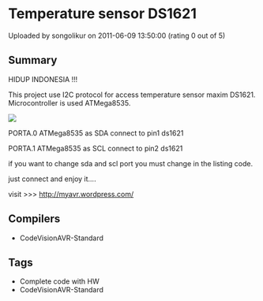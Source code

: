 # Temperature sensor DS1621

Uploaded by songolikur on 2011-06-09 13:50:00 (rating 0 out of 5)

## Summary

HIDUP INDONESIA !!!


This project use I2C protocol for access temperature sensor maxim DS1621. Microcontroller is used ATMega8535.


![](http://www.efx-tek.com/files/ds1621.png)


PORTA.0 ATMega8535 as SDA connect to pin1 ds1621  

PORTA.1 ATMega8535 as SCL connect to pin2 ds1621


if you want to change sda and scl port you must change in the listing code.


just connect and enjoy it....


visit >>> <http://myavr.wordpress.com/>

## Compilers

- CodeVisionAVR-Standard

## Tags

- Complete code with HW
- CodeVisionAVR-Standard
